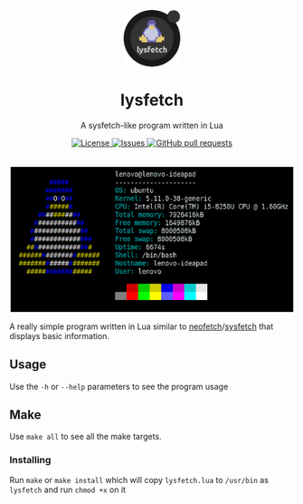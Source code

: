 <p align="center">
	<img width="100px" src="assets/logo.png"/>
	<h1 align="center">lysfetch</h2>
	<p align="center">A sysfetch-like program written in Lua</p>
</p>
<p align="center">
	<a href="./LICENSE">
		<img alt="License" src="https://img.shields.io/badge/license-GPL-blue?color=7aca00"/>
	</a>
	<a href="https://github.com/LordOfTrident/lysfetch/issues">
		<img alt="Issues" src="https://img.shields.io/github/issues/LordOfTrident/lysfetch?color=0088ff"/>
	</a>
	<a href="https://github.com/LordOfTrident/lysfetch/pulls">
		<img alt="GitHub pull requests" src="https://img.shields.io/github/issues-pr/LordOfTrident/lysfetch?color=0088ff"/>
	</a>
	<br><br><br>
	<img width="500px" src="assets/img.png"/>
</p>

A really simple program written in Lua similar to [neofetch](https://github.com/dylanaraps/neofetch)/[sysfetch](https://github.com/ecksemzee/sysfetch) that displays basic information.

## Usage
Use the `-h` or `--help` parameters to see the program usage

## Make
Use `make all` to see all the make targets.

### Installing
Run `make` or `make install` which will copy `lysfetch.lua` to `/usr/bin` as `lysfetch` and run `chmod +x` on it
